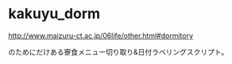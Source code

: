# kakuyu_dorm

http://www.maizuru-ct.ac.jp/06life/other.html#dormitory

のためにだけある寮食メニュー切り取り&日付ラベリングスクリプト。




